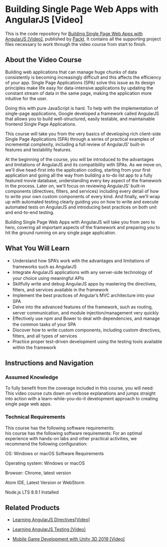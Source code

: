 # Building Single Page Web Apps with AngularJS [Video]
This is the code repository for [Building Single Page Web Apps with AngularJS [Video]](https://www.packtpub.com/web-development/building-single-page-web-apps-angularjs-video?utm_source=github&utm_medium=repository&utm_campaign=9781783988624), published by [Packt](https://www.packtpub.com/?utm_source=github). It contains all the supporting project files necessary to work through the video course from start to finish.
## About the Video Course
	
Building web applications that can manage huge chunks of data consistently is becoming increasingly difficult and this affects the efficiency of your app. Single Page Applications (SPA) solve this issue as its design principles make life easy for data-intensive applications by updating the constant stream of data in the same page, making the application more intuitive for the user.

Doing this with pure JavaScript is hard. To help with the implementation of single-page applications, Google developed a framework called AngularJS that allows you to build well-structured, easily testable, and maintainable frontend Single Page Applications.

This course will take you from the very basics of developing rich client-side Single Page Applications (SPA) through a series of practical examples of incremental complexity, including a full review of AngularJS’ built-in features and testability features.

At the beginning of the course, you will be introduced to the advantages and limitations of AngularJS and its compatibility with SPAs. As we move on, we'll dive head-first into the application coding, starting from your first application and going all the way from building a to-do list app to a fully featured movie database, understanding every key aspect of the framework in the process. Later on, we'll focus on reviewing AngularJS' built-in components (directives, filters, and services) including every detail of how to write your own custom components of every kind. And finally, we'll wrap up with automated testing clearly guiding you on how to write and execute automated tests on AngularJS and introducing best practices on both unit and end-to-end testing.

Building Single Page Web Apps with AngularJS will take you from zero to hero, covering all important aspects of the framework and preparing you to hit the ground running on any single page application.

<H2>What You Will Learn</H2>
<DIV class=book-info-will-learn-text>
<UL>
<LI><SPAN style="LINE-HEIGHT: 20px; BACKGROUND-COLOR: transparent">Understand how SPA’s work with the advantages and limitations of frameworks such as AngularJS</SPAN> 
<LI><SPAN style="LINE-HEIGHT: 20px; BACKGROUND-COLOR: transparent">Integrate AngularJS applications with any server-side technology of your choice using meaningful APIs</SPAN> 
<LI><SPAN style="LINE-HEIGHT: 20px; BACKGROUND-COLOR: transparent">Skillfully write and debug AngularJS apps by mastering the directives, filters, and services available in the framework</SPAN> 
<LI><SPAN style="LINE-HEIGHT: 20px; BACKGROUND-COLOR: transparent">Implement the best practices of Angular’s MVC architecture into your SPA</SPAN> 
<LI><SPAN style="LINE-HEIGHT: 20px; BACKGROUND-COLOR: transparent">Delve into the advanced features of the framework, such as routing, server communication, and module injection/management very quickly</SPAN> 
<LI><SPAN style="LINE-HEIGHT: 20px; BACKGROUND-COLOR: transparent">Effectively use npm and Bower to deal with dependencies, and manage the common tasks of your SPA&nbsp;</SPAN> 
<LI><SPAN style="LINE-HEIGHT: 20px; BACKGROUND-COLOR: transparent">Discover how to write custom components, including custom directives, filters, and all types of services</SPAN> 
<LI><SPAN style="LINE-HEIGHT: 20px; BACKGROUND-COLOR: transparent">Practice proper test-driven development using the testing tools available within the framework</SPAN> </LI></UL></DIV>

## Instructions and Navigation
### Assumed Knowledge
To fully benefit from the coverage included in this course, you will need:<br/>
This video course cuts down on verbose explanations and jumps straight into action with a learn-while-you-do-it development approach to creating single page web apps.
### Technical Requirements
This course has the following software requirements:<br/>
his course has the following software requirements:
For an optimal experience with hands-on labs and other practical activities, we recommend the following configuration:

OS: Windows or macOS Software Requirements

Operating system: Windows or macOS

Browser: Chrome, latest version

Atom IDE, Latest Version or WebStorm

Node.js LTS 8.9.1 Installed



## Related Products
* [Learning AngularJS Directives[Video]](https://www.packtpub.com/web-development/learning-angularjs-directivesvideo?utm_source=github&utm_medium=repository&utm_campaign=9781785287329)

* [Learning AngularJS Testing [Video]](https://www.packtpub.com/web-development/learning-angularjs-testing-video?utm_source=github&utm_medium=repository&utm_campaign=9781782174899)

* [Mobile Game Development with Unity 3D 2019 [Video]](https://www.packtpub.com/game-development/mobile-game-development-unity-3d-2019-video?utm_source=github&utm_medium=repository&utm_campaign=9781838559939)
